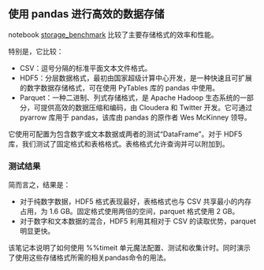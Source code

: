 ## 使用 pandas 进行高效的数据存储

notebook [storage_benchmark](storage_benchmark.ipynb) 比较了主要存储格式的效率和性能。

特别是，它比较：
- CSV：逗号分隔的标准平面文本文件格式。
- HDF5：分层数据格式，最初由国家超级计算中心开发，是一种快速且可扩展的数字数据存储格式，可在使用 PyTables 库的 pandas 中使用。
- Parquet：一种二进制、列式存储格式，是 Apache Hadoop 生态系统的一部分，可提供高效的数据压缩和编码，由 Cloudera 和 Twitter 开发。它可通过 pyarrow 库用于 pandas，该库由 pandas 的原作者 Wes McKinney 领导。


它使用可配置为包含数字或文本数据或两者的测试“DataFrame”。对于 HDF5 库，我们测试了固定格式和表格格式。表格格式允许查询并可以附加到。

### 测试结果

简而言之，结果是：
- 对于纯数字数据，HDF5 格式表现最好，表格格式也与 CSV 共享最小的内存占用，为 1.6 GB。固定格式使用两倍的空间，parquet 格式使用 2 GB。
- 对于数字和文本数据的混合，HDF5 利用其相对于 CSV 的读取优势，parquet 明显更快。

该笔记本说明了如何使用 %%timeit 单元魔法配置、测试和收集计时。同时演示了使用这些存储格式所需的相关pandas命令的用法。
